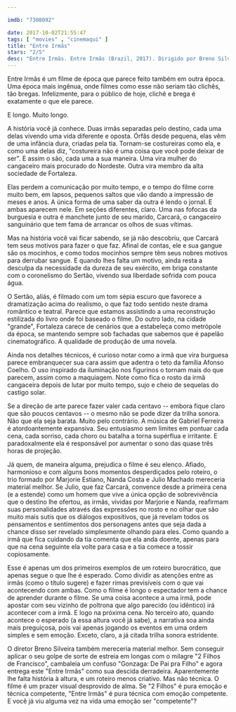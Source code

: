 ```yaml
---

imdb: "7308092"

date: 2017-10-02T21:55:47
tags: [ "movies" , "cinemaqui" ]
title: "Entre Irmãs"
stars: "2/5"
desc: "Entre Irmãs. Entre Irmãs (Brazil, 2017). Dirigido por Breno Silveira. Escrito por Patrícia Andrade, Frances Peebles de Pontes. Com Ângelo Antônio (Dr. Eronildes), Rita Assemany (Dona Dulce), Cyria Coentro (Tia Sofia), Letícia Colin (Lindalva), Nanda Costa (Luzia), Marjorie Estiano (Emília), Rômulo Estrela (Degas), Claudio Jaborandy (Dr. Duarte), Fábio Lago (Orelha)."
---
```

Entre Irmãs é um filme de época que parece feito também em outra época. Uma época mais ingênua, onde filmes como esse não seriam tão clichês, tão bregas. Infelizmente, para o público de hoje, clichê e brega é exatamente o que ele parece.

E longo. Muito longo.

A história você já conhece. Duas irmãs separadas pelo destino, cada uma delas vivendo uma vida diferente e oposta. Órfãs desde pequena, elas vêm de uma infância dura, criadas pela tia. Tornam-se costureiras como ela, e como uma delas diz, "costureira não é uma coisa que você pode deixar de ser". E assim o são, cada uma a sua maneira. Uma vira mulher do cangaceiro mais procurado do Nordeste. Outra vira membro da alta sociedade de Fortaleza.

Elas perdem a comunicação por muito tempo, e o tempo do filme corre muito bem, em lapsos, pequenos saltos que vão dando a impressão de meses e anos. A única forma de uma saber da outra é lendo o jornal. E ambas aparecem nele. Em seções diferentes, claro. Uma nas fofocas da burguesia e outra é manchete junto de seu marido, Carcará, o cangaceiro sanguinário que tem fama de arrancar os olhos de suas vítimas.

Mas na história você vai ficar sabendo, se já não descobriu, que Carcará tem seus motivos para fazer o que faz. Afinal de contas, ele e sua gangue são os mocinhos, e como todos mocinhos sempre têm seus nobres motivos para derrubar sangue. E quando lhes falta um motivo, ainda resta a desculpa da necessidade da dureza de seu exército, em briga constante com o coronelismo do Sertão, vivendo sua liberdade sofrida com pouca água.

O Sertão, aliás, é filmado com um tom sépia escuro que favorece a dramatização acima do realismo, o que faz todo sentido neste drama romântico e teatral. Parece que estamos assistindo a uma reconstrução estilizada do livro onde foi baseado o filme. Do outro lado, na cidade "grande", Fortaleza carece de cenários que a estabeleça como metrópole da época, se mantendo sempre sob fachadas que sabemos que é papelão cinematográfico. A qualidade de produção de uma novela.

Ainda nos detalhes técnicos, é curioso notar como a irmã que vira burguesa parece embranquecer sua cara assim que adentra o teto da família Afonso Coelho. O uso inspirado da iluminação nos figurinos o tornam mais do que parecem, assim como a maquiagem. Note como fica o rosto da irmã cangaceira depois de lutar por muito tempo, sujo e cheio de sequelas do castigo solar.

Se a direção de arte parece fazer valer cada centavo -- embora fique claro que são poucos centavos -- o mesmo não se pode dizer da trilha sonora. Não que ela seja barata. Muito pelo contrário. A música de Gabriel Ferreira é atordoantemente expansiva. Seu entusiasmo sem limites em pontuar cada cena, cada sorriso, cada choro ou batalha a torna supérflua e irritante. E paradoxalmente ela é responsável por aumentar o sono das quase três horas de projeção.

Já quem, de maneira alguma, prejudica o filme é seu elenco. Afiado, harmonioso e com alguns bons momentos desperdiçados pelo roteiro, o trio formado por Marjorie Estiano, Nanda Costa e Julio Machado mereceria material melhor. Se Julio, que faz Carcará, convence desde a primeira cena (e a estende) como um homem que vive a única opção de sobrevivência que o destino lhe ofertou, as irmãs, vividas por Marjorie e Nanda, reafirmam suas personalidades através das expressões no rosto e no olhar que são muito mais sutis que os diálogos expositivos, que já revelam todos os pensamentos e sentimentos dos personagens antes que seja dada a chance disso ser revelado simplesmente olhando para eles. Como quando a irmã que fica cuidando da tia comenta que ela anda doente, apenas para que na cena seguinte ela volte para casa e a tia comece a tossir copiosamente.

Esse é apenas um dos primeiros exemplos de um roteiro burocrático, que apenas segue o que lhe é esperado. Como dividir as atenções entre as irmãs (como o título sugere) e fazer rimas previsíveis com o que vai acontecendo com ambas. Como o filme é longo o espectador tem a chance de aprender durante o filme. Se uma coisa acontece a uma irmã, pode apostar com seu vizinho de poltrona que algo parecido (ou idêntico) irá acontecer com a irmã. E logo na próxima cena. No terceiro ato, quando acontece o esperado (a essa altura você já sabe), a narrativa soa ainda mais preguiçosa, pois vai apenas jogando os eventos em uma ordem simples e sem emoção. Exceto, claro, a já citada trilha sonora estridente.

O diretor Breno Silveira também mereceria material melhor. Sem conseguir aplicar o seu golpe de sorte de estreia em longas com o milagre "2 Filhos de Francisco", cambaleia um confuso "Gonzaga: De Pai pra Filho" e agora entrega este "Entre Irmãs" como sua descida derradeira. Aparentemente lhe falta história à altura, e um roteiro menos criativo. Mas não técnica. O filme é um prazer visual desprovido de alma. Se "2 Filhos" é pura emoção e técnica competente, "Entre Irmãs" é pura técnica com emoção competente. E você já viu alguma vez na vida uma emoção ser "competente"?
